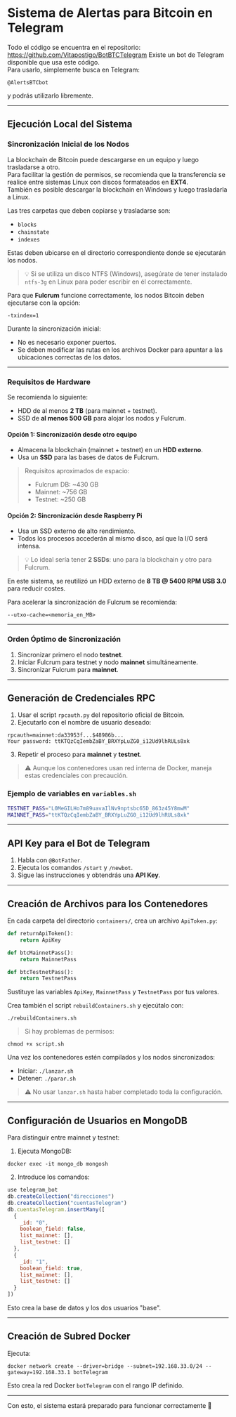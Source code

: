# Sistema de Alertas para Bitcoin en Telegram
Todo el código se encuentra en el repositorio: https://github.com/Vitapostigo/BotBTCTelegram
Existe un bot de Telegram disponible que usa este código.  
Para usarlo, simplemente busca en Telegram:

```
@AlertsBTCbot
```

y podrás utilizarlo libremente.

---

## Ejecución Local del Sistema

### Sincronización Inicial de los Nodos

La blockchain de Bitcoin puede descargarse en un equipo y luego trasladarse a otro.  
Para facilitar la gestión de permisos, se recomienda que la transferencia se realice entre sistemas Linux con discos formateados en **EXT4**.  
También es posible descargar la blockchain en Windows y luego trasladarla a Linux.

Las tres carpetas que deben copiarse y trasladarse son:

- `blocks`
- `chainstate`
- `indexes`

Estas deben ubicarse en el directorio correspondiente donde se ejecutarán los nodos.

> 💡 Si se utiliza un disco NTFS (Windows), asegúrate de tener instalado `ntfs-3g` en Linux para poder escribir en él correctamente.

Para que **Fulcrum** funcione correctamente, los nodos Bitcoin deben ejecutarse con la opción:

```
-txindex=1
```

Durante la sincronización inicial:

- No es necesario exponer puertos.
- Se deben modificar las rutas en los archivos Docker para apuntar a las ubicaciones correctas de los datos.

---

### Requisitos de Hardware

Se recomienda lo siguiente:

- HDD de al menos **2 TB** (para mainnet + testnet).
- SSD de **al menos 500 GB** para alojar los nodos y Fulcrum.

#### Opción 1: Sincronización desde otro equipo

- Almacena la blockchain (mainnet + testnet) en un **HDD externo**.
- Usa un **SSD** para las bases de datos de Fulcrum.

> Requisitos aproximados de espacio:
> - Fulcrum DB: ~430 GB
> - Mainnet: ~756 GB
> - Testnet: ~250 GB

#### Opción 2: Sincronización desde Raspberry Pi

- Usa un SSD externo de alto rendimiento.
- Todos los procesos accederán al mismo disco, así que la I/O será intensa.

> 💡 Lo ideal sería tener **2 SSDs**: uno para la blockchain y otro para Fulcrum.

En este sistema, se reutilizó un HDD externo de **8 TB @ 5400 RPM USB 3.0** para reducir costes.

Para acelerar la sincronización de Fulcrum se recomienda:

```
--utxo-cache=<memoria_en_MB>
```

---

### Orden Óptimo de Sincronización

1. Sincronizar primero el nodo **testnet**.
2. Iniciar Fulcrum para testnet y nodo **mainnet** simultáneamente.
3. Sincronizar Fulcrum para **mainnet**.

---

## Generación de Credenciales RPC

1. Usar el script `rpcauth.py` del repositorio oficial de Bitcoin.
2. Ejecutarlo con el nombre de usuario deseado:

```
rpcauth=mainnet:da33953f...$48986b...
Your password: ttKTQzCqIembZaBY_BRXYpLuZG0_i12Ud9lhRULs8xk
```

3. Repetir el proceso para **mainnet** y **testnet**.

> ⚠ Aunque los contenedores usan red interna de Docker, maneja estas credenciales con precaución.

### Ejemplo de variables en `variables.sh`

```bash
TESTNET_PASS="L0MeGILHo7m89uavaIlNv9nptsbc65D_863z45Y8mwM"
MAINNET_PASS="ttKTQzCqIembZaBY_BRXYpLuZG0_i12Ud9lhRULs8xk"
```

---

## API Key para el Bot de Telegram

1. Habla con `@BotFather`.
2. Ejecuta los comandos `/start` y `/newbot`.
3. Sigue las instrucciones y obtendrás una **API Key**.

---

## Creación de Archivos para los Contenedores

En cada carpeta del directorio `containers/`, crea un archivo `ApiToken.py`:

```python
def returnApiToken():
    return ApiKey

def btcMainnetPass():
    return MainnetPass

def btcTestnetPass():
    return TestnetPass
```

Sustituye las variables `ApiKey`, `MainnetPass` y `TestnetPass` por tus valores.

Crea también el script `rebuildContainers.sh` y ejecútalo con:

```
./rebuildContainers.sh
```

> Si hay problemas de permisos:

```
chmod +x script.sh
```

Una vez los contenedores estén compilados y los nodos sincronizados:

- Iniciar: `./lanzar.sh`
- Detener: `./parar.sh`

> ⚠ No usar `lanzar.sh` hasta haber completado toda la configuración.

---

## Configuración de Usuarios en MongoDB

Para distinguir entre mainnet y testnet:

1. Ejecuta MongoDB:

```
docker exec -it mongo_db mongosh
```

2. Introduce los comandos:

```javascript
use telegram_bot
db.createCollection("direcciones")
db.createCollection("cuentasTelegram")
db.cuentasTelegram.insertMany([
  {
    _id: "0",
    boolean_field: false,
    list_mainnet: [],
    list_testnet: []
  },
  {
    _id: "1",
    boolean_field: true,
    list_mainnet: [],
    list_testnet: []
  }
])
```

Esto crea la base de datos y los dos usuarios "base".

---

## Creación de Subred Docker

Ejecuta:

```
docker network create --driver=bridge --subnet=192.168.33.0/24 --gateway=192.168.33.1 botTelegram
```

Esto crea la red Docker `botTelegram` con el rango IP definido.

---

Con esto, el sistema estará preparado para funcionar correctamente 🚀

